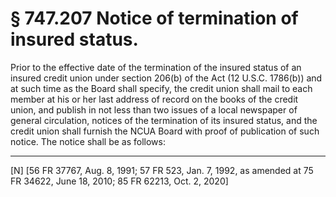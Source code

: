 # § 747.207   Notice of termination of insured status.

Prior to the effective date of the termination of the insured status of an insured credit union under section 206(b) of the Act (12 U.S.C. 1786(b)) and at such time as the Board shall specify, the credit union shall mail to each member at his or her last address of record on the books of the credit union, and publish in not less than two issues of a local newspaper of general circulation, notices of the termination of its insured status, and the credit union shall furnish the NCUA Board with proof of publication of such notice. The notice shall be as follows:



---

[N] [56 FR 37767, Aug. 8, 1991; 57 FR 523, Jan. 7, 1992, as amended at 75 FR 34622, June 18, 2010; 85 FR 62213, Oct. 2, 2020]




